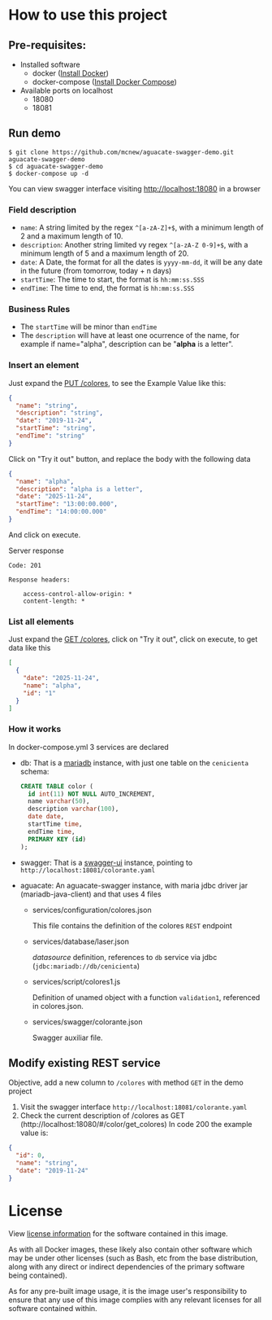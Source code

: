 # How to use this project

## Pre-requisites:
- Installed software
  * docker ([Install Docker](https://docs.docker.com/install/))
  * docker-compose ([Install Docker Compose](https://docs.docker.com/compose/install))
- Available ports on localhost
  * 18080
  * 18081 

## Run demo
```shell
$ git clone https://github.com/mcnew/aguacate-swagger-demo.git aguacate-swagger-demo
$ cd aguacate-swagger-demo
$ docker-compose up -d
```

You can view swagger interface visiting [http://localhost:18080](http://localhost:18080) in a browser

### Field description

* `name`: A string limited by the regex `^[a-zA-Z]+$`, with a minimum length of 2 and a maximum length of 10.
* `description`: Another string limited vy regex `^[a-zA-Z 0-9]+$`, with a minimum length of 5 and a maximum length of 20.
* `date`: A Date, the format for all the dates is `yyyy-mm-dd`, it will be any date in the future (from tomorrow, today + n days)
* `startTime`: The time to start, the format is `hh:mm:ss.SSS`
* `endTime`: The time to end, the format is `hh:mm:ss.SSS`

### Business Rules

* The `startTime` will be minor than `endTime`
* The `description` will have at least one ocurrence of the name, for example if name="alpha", description can be "__alpha__ is a letter".

### Insert an element

Just expand the [PUT /colores](http://localhost:18080/#/color/put_colores), to see the Example Value like this:

```json
{
  "name": "string",
  "description": "string",
  "date": "2019-11-24",
  "startTime": "string",
  "endTime": "string"
}
```

Click on "Try it out" button, and replace the body with the following data

```json
{
  "name": "alpha",
  "description": "alpha is a letter",
  "date": "2025-11-24",
  "startTime": "13:00:00.000",
  "endTime": "14:00:00.000"
}
```

And click on execute.

Server response

    Code: 201

    Response headers: 

        access-control-allow-origin: *
        content-length: *

### List all elements

Just expand the [GET /colores](http://localhost:18080/#/color/get_colores), click on "Try it out", click on execute, to get data like this

```json
[
  {
    "date": "2025-11-24",
    "name": "alpha",
    "id": "1"
  }
]
```

### How it works
In docker-compose.yml 3 services are declared

- db: That is a [mariadb](https://hub.docker.com/_/mariadb) instance, with just one table on the `cenicienta` schema:
  ```sql
  CREATE TABLE color (
    id int(11) NOT NULL AUTO_INCREMENT,
    name varchar(50),
    description varchar(100),
    date date,
    startTime time,
    endTime time,
    PRIMARY KEY (id)
  );
  ```
  
- swagger: That is a [swagger-ui](https://hub.docker.com/r/swaggerapi/swagger-ui/) instance, pointing to `http://localhost:18081/colorante.yaml`
- aguacate: An aguacate-swagger instance, with maria jdbc driver jar (mariadb-java-client) and that uses 4 files

  * services/configuration/colores.json

    This file contains the definition of the colores `REST` endpoint
  * services/database/laser.json

    *datasource* definition, references to `db` service via jdbc (`jdbc:mariadb://db/cenicienta`)
  * services/script/colores1.js

    Definition of unamed object with a function `validation1`, referenced in colores.json.
  * services/swagger/colorante.json

    Swagger auxiliar file.

## Modify existing REST service

Objective, add a new column to `/colores` with method `GET` in the demo project

1. Visit the swagger interface `http://localhost:18081/colorante.yaml`
2. Check the current description of /colores as GET (http://localhost:18080/#/color/get_colores)
    In code 200 the example value is:
```json
{
  "id": 0,
  "name": "string",
  "date": "2019-11-24"
}
```

# License
View [license information](https://www.apache.org/licenses/LICENSE-2.0) for the software contained in this image.

As with all Docker images, these likely also contain other software which may be under other licenses (such as Bash, etc from the base distribution, along with any direct or indirect dependencies of the primary software being contained).

As for any pre-built image usage, it is the image user's responsibility to ensure that any use of this image complies with any relevant licenses for all software contained within.
